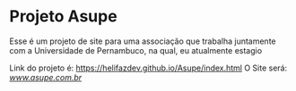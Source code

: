 # Projeto Asupe
Esse é um projeto de site para uma associação que trabalha juntamente
com a Universidade de Pernambuco, na qual, eu atualmente estagio


Link do projeto é: https://helifazdev.github.io/Asupe/index.html
O Site será: _www.asupe.com.br_ 
